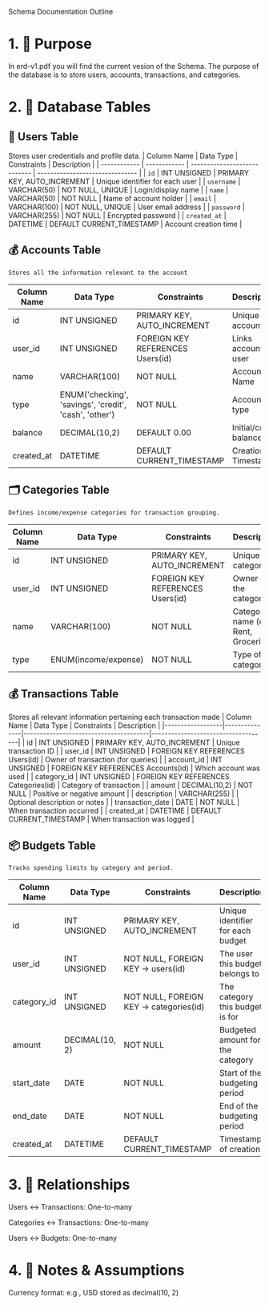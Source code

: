 Schema Documentation Outline

# 1. 🎯 Purpose

In erd-v1.pdf you will find the current vesion of the Schema. The purpose of the database is to store users, accounts, transactions, and categories.

# 2. 🧱 Database Tables

## 🧑 Users Table

Stores user credentials and profile data.
| Column Name | Data Type | Constraints | Description |
| ------------ | ------------ | ---------------------------- | ------------------------------- |
| `id` | INT UNSIGNED | PRIMARY KEY, AUTO_INCREMENT | Unique identifier for each user |
| `username` | VARCHAR(50) | NOT NULL, UNIQUE | Login/display name |
| `name` | VARCHAR(50) | NOT NULL | Name of account holder |
| `email` | VARCHAR(100) | NOT NULL, UNIQUE | User email address |
| `password` | VARCHAR(255) | NOT NULL | Encrypted password |
| `created_at` | DATETIME | DEFAULT CURRENT_TIMESTAMP | Account creation time |

## 💰 Accounts Table

    Stores all the information relevant to the account

| Column Name | Data Type                                              | Constraints                      | Description           |
| ----------- | ------------------------------------------------------ | -------------------------------- | --------------------- |
| id          | INT UNSIGNED                                           | PRIMARY KEY, AUTO_INCREMENT      | Unique account ID     |
| user_id     | INT UNSIGNED                                           | FOREIGN KEY REFERENCES Users(id) | Links account to user |
| name        | VARCHAR(100)                                           | NOT NULL                         | Account Name          |
| type        | ENUM('checking', 'savings', 'credit', 'cash', 'other') | NOT NULL                         | Account type          |
| balance     | DECIMAL(10,2)                                          | DEFAULT 0.00                     | Initial/crrnt balance |
| created_at  | DATETIME                                               | DEFAULT CURRENT_TIMESTAMP        | Creation Timestamp    |

## 🗂️ Categories Table

    Defines income/expense categories for transaction grouping.

| Column Name | Data Type            | Constraints                      | Description                          |
| ----------- | -------------------- | -------------------------------- | ------------------------------------ |
| id          | INT UNSIGNED         | PRIMARY KEY, AUTO_INCREMENT      | Unique category ID                   |
| user_id     | INT UNSIGNED         | FOREIGN KEY REFERENCES Users(id) | Owner of the category                |
| name        | VARCHAR(100)         | NOT NULL                         | Category name (e.g. Rent, Groceries) |
| type        | ENUM(income/expense) | NOT NULL                         | Type of category                     |

## 💰 Transactions Table

Stores all relevant information pertaining each transaction made
| Column Name | Data Type | Constraints | Description |
|------------------|---------------|---------------------------------------|------------------------------------|
| id | INT UNSIGNED | PRIMARY KEY, AUTO_INCREMENT | Unique transaction ID |
| user_id | INT UNSIGNED | FOREIGN KEY REFERENCES Users(id) | Owner of transaction (for queries) |
| account_id | INT UNSIGNED | FOREIGN KEY REFERENCES Accounts(id) | Which account was used |
| category_id | INT UNSIGNED | FOREIGN KEY REFERENCES Categories(id) | Category of transaction |
| amount | DECIMAL(10,2) | NOT NULL | Positive or negative amount |
| description | VARCHAR(255) | | Optional description or notes |
| transaction_date | DATE | NOT NULL | When transaction occurred |
| created_at | DATETIME | DEFAULT CURRENT_TIMESTAMP | When transaction was logged |

## 📦 Budgets Table

    Tracks spending limits by category and period.

| Column Name | Data Type      | Constraints                             | Description                       |
| ----------- | -------------- | --------------------------------------- | --------------------------------- |
| id          | INT UNSIGNED   | PRIMARY KEY, AUTO_INCREMENT             | Unique identifier for each budget |
| user_id     | INT UNSIGNED   | NOT NULL, FOREIGN KEY -> users(id)      | The user this budget belongs to   |
| category_id | INT UNSIGNED   | NOT NULL, FOREIGN KEY -> categories(id) | The category this budget is for   |
| amount      | DECIMAL(10, 2) | NOT NULL                                | Budgeted amount for the category  |
| start_date  | DATE           | NOT NULL                                | Start of the budgeting period     |
| end_date    | DATE           | NOT NULL                                | End of the budgeting period       |
| created_at  | DATETIME       | DEFAULT CURRENT_TIMESTAMP               | Timestamp of creation             |

# 3. 🔗 Relationships

Users ↔ Transactions: One-to-many

Categories ↔ Transactions: One-to-many

Users ↔ Budgets: One-to-many

# 4. 📌 Notes & Assumptions

Currency format: e.g., USD stored as decimal(10, 2)
